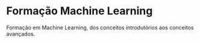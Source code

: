 # Formação Machine Learning

Formação em Machine Learning, dos conceitos introdutórios aos conceitos avançados.

